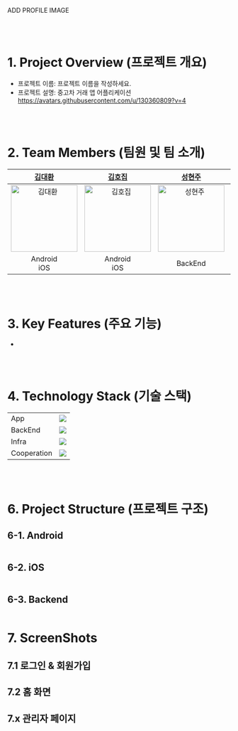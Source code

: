 ADD PROFILE IMAGE

<br/>
<br/>

# 1. Project Overview (프로젝트 개요)
- 프로젝트 이름: 프로젝트 이름을 작성하세요.
- 프로젝트 설명: 중고차 거래 앱 어플리케이션
https://avatars.githubusercontent.com/u/130360809?v=4
<br/>
<br/>

# 2. Team Members (팀원 및 팀 소개)
| [김대환](https://github.com/Gumraze-git) | [김호집](https://github.com/Hojip-Kim) | [성현주](https://github.com/vivivim) | [추창우](https://github.com/CHOOSLA) | [권오윤](https://github.com/k-oyun) |
|:------:|:------:|:------:|:------:|:------:|
| <img src="https://avatars.githubusercontent.com/u/154658933?v=4" alt="김대환" width="150"> | <img src="https://avatars.githubusercontent.com/u/101489057?v=4" alt="김호집" width="150"> | <img src="https://avatars.githubusercontent.com/u/130360809?v=4" alt="성현주" width="150"> |  <img src="https://avatars.githubusercontent.com/u/87767242?v=4" alt="추창우" width="150"> | <img src="https://github.com/user-attachments/assets/b3bc919a-a43c-413d-9e8f-bb6d52e5e828" alt="권오윤" width="150" />  |
| Android<br/>iOS | Android<br/>iOS | BackEnd | BackEnd | Android<br/>iOS |

<br/>
<br/>

# 3. Key Features (주요 기능)
- 

<br/>
<br/>


# 4. Technology Stack (기술 스택)
|  |  |
|-----------------|-----------------|
| App   |<img src="https://skills.syvixor.com/api/icons?i=android,ios" />| 
| BackEnd    |<img src="https://skills.syvixor.com/api/icons?i=java,springboot,jwt,mysql,oauth"/>|
| Infra      |<img src="https://skills.syvixor.com/api/icons?i=jenkins,docker,nginx,aws"/>|
| Cooperation     |<img src="https://skills.syvixor.com/api/icons?i=notion,figma,github"/>|

<br/>
<br/>

# 6. Project Structure (프로젝트 구조)

## 6-1. Android
```plaintext

```

## 6-2. iOS
```plaintext
```

## 6-3. Backend
```plaintext

```

# 7. ScreenShots
## 7.1 로그인 & 회원가입


## 7.2 홈 화면


## 7.x 관리자 페이지
